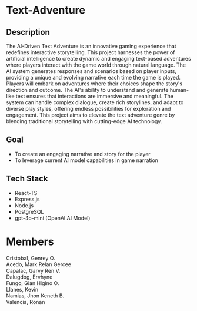 
# Text-Adventure

## Description
The AI-Driven Text Adventure is an innovative gaming experience that redefines 
interactive storytelling. This project harnesses the power of artificial intelligence to create 
dynamic and engaging text-based adventures where players interact with the game world 
through natural language. The AI system generates responses and scenarios based on 
player inputs, providing a unique and evolving narrative each time the game is played. 
Players will embark on adventures where their choices shape the story's direction and 
outcome. The AI's ability to understand and generate human-like text ensures that 
interactions are immersive and meaningful. The system can handle complex dialogue, 
create rich storylines, and adapt to diverse play styles, offering endless possibilities for 
exploration and engagement. This project aims to elevate the text adventure genre by 
blending traditional storytelling with cutting-edge AI technology.

## Goal
- To create an engaging narrative and story for the player
- To leverage current AI model capabilities in game narration


## Tech Stack
- React-TS 
- Express.js
- Node.js
- PostgreSQL
- gpt-4o-mini (OpenAI AI Model)


# Members

Cristobal, Genrey O.  
Acedo, Mark Relan Gercee  
Capalac, Garvy Ren V.  
Dalugdog, Ervhyne  
Fungo, Gian Higino O.  
Llanes, Kevin  
Namias, Jhon Keneth B.  
Valencia, Ronan 
